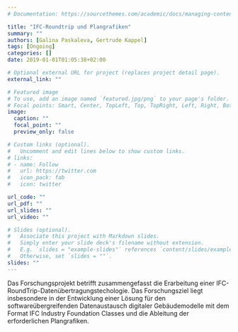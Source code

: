 ```yaml
---
# Documentation: https://sourcethemes.com/academic/docs/managing-content/

title: "IFC-Roundtrip und Plangrafiken"
summary: ""
authors: [Galina Paskaleva, Gertrude Kappel]
tags: [Ongoing]
categories: []
date: 2019-01-01T01:05:38+02:00

# Optional external URL for project (replaces project detail page).
external_link: ""

# Featured image
# To use, add an image named `featured.jpg/png` to your page's folder.
# Focal points: Smart, Center, TopLeft, Top, TopRight, Left, Right, BottomLeft, Bottom, BottomRight.
image:
  caption: ""
  focal_point: ""
  preview_only: false

# Custom links (optional).
#   Uncomment and edit lines below to show custom links.
# links:
# - name: Follow
#   url: https://twitter.com
#   icon_pack: fab
#   icon: twitter

url_code: ""
url_pdf: ""
url_slides: ""
url_video: ""

# Slides (optional).
#   Associate this project with Markdown slides.
#   Simply enter your slide deck's filename without extension.
#   E.g. `slides = "example-slides"` references `content/slides/example-slides.md`.
#   Otherwise, set `slides = ""`.
slides: ""
---
```


Das Forschungsprojekt betrifft zusammengefasst die Erarbeitung einer IFC-RoundTrip-Datenübertragungstechologie. 
Das Forschungsziel liegt insbesondere in der Entwicklung einer Lösung für den softwareübergreifenden Datenaustausch 
digitaler Gebäudemodelle mit dem Format IFC Industry Foundation Classes und die Ableitung der erforderlichen Plangrafiken.
